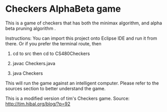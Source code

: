 # Checkers AlphaBeta game

This is a game of checkers that has both the minimax algorithm, and alpha beta pruning algorithm . 


Instructions:
You can import this project onto Eclipse IDE and run it from there. Or if you prefer the terminal route, then 

1. cd to src then cd to CS480Checkers

2. javac Checkers.java

3. java Checkers


This will run the game against an intelligent computer. Please refer to the sources section to better understand the game. 

This is a modified version of tim's Checkers game. Source: http://tim.hibal.org/blog/?p=92

